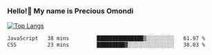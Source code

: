 ### Hello!👋 My name is Precious Omondi 

[![Top Langs](https://github-readme-stats.vercel.app/api/top-langs/?username=Presho99&langs_count=8&theme=dark)](https://github.com/Presho99/github-readme-stats)



<!--START_SECTION:waka-->

```txt
JavaScript   38 mins         ███████████████▒░░░░░░░░░   61.97 %
CSS          23 mins         █████████▓░░░░░░░░░░░░░░░   38.03 %
```

<!--END_SECTION:waka-->

